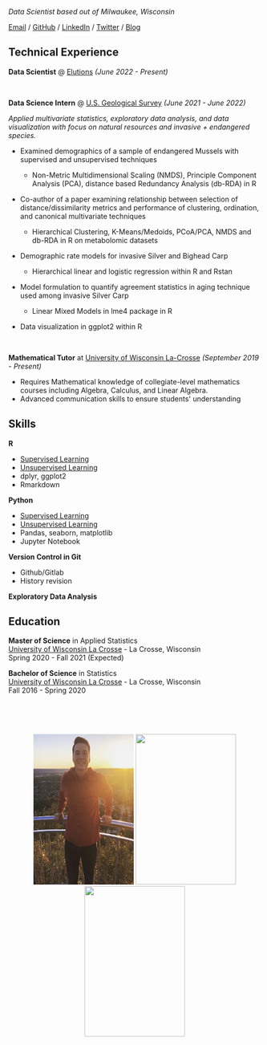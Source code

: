 _Data Scientist based out of Milwaukee, Wisconsin_

[Email](mailto:johnoliver616@yahoo.com) / [GitHub](https://github.com/oliverjohnw) / [LinkedIn](https://www.linkedin.com/in/john-oliver-76508519a/) / [Twitter](https://twitter.com/olliejay00) / [Blog](https://www.olliejay00.com/)

## Technical Experience

**Data Scientist** @ [Elutions](https://www.elutions.com/) _(June 2022 - Present)_ <br>

<br>

**Data Science Intern** @ [U.S. Geological Survey](https://www.usgs.gov/) _(June 2021 - June 2022)_ 

_Applied multivariate statistics, exploratory data analysis, and data visualization with focus on natural resources and invasive + endangered species._ <br>

 - Examined demographics of a sample of endangered Mussels with supervised and unsupervised techniques <br>

     * Non-Metric Multidimensional Scaling (NMDS), Principle Component Analysis (PCA), distance based Redundancy Analysis (db-RDA) in R 

 - Co-author of a paper examining relationship between selection of distance/dissimilarity metrics and performance of clustering, ordination, and canonical multivariate techniques
     * Hierarchical Clustering, K-Means/Medoids, PCoA/PCA, NMDS and db-RDA in R on metabolomic datasets

 -  Demographic rate models for invasive Silver and Bighead Carp <br>
  
     - Hierarchical linear and logistic regression within R and Rstan

 -  Model formulation to quantify agreement statistics in aging technique used among invasive Silver Carp <br>

     - Linear Mixed Models in lme4 package in R

 - Data visualization in ggplot2 within R
 <br> 
 
**Mathematical Tutor** at [University of Wisconsin La-Crosse](https:https://www.uwlax.edu/) _(September 2019 - Present)_<br>
 - Requires Mathematical knowledge of collegiate-level mathematics courses including Algebra, Calculus, and Linear Algebra.
 - Advanced communication skills to ensure students' understanding

## Skills

**R**
 - [Supervised Learning](https://github.com/oliverjohnw/supervised-learning)
 - [Unsupervised Learning](https://github.com/oliverjohnw/unsupervised-learning)
 - dplyr, ggplot2
 - Rmarkdown
 

**Python**
 - [Supervised Learning](https://github.com/oliverjohnw/supervised-learning)
 - [Unsupervised Learning](https://github.com/oliverjohnw/unsupervised-learning)
 - Pandas, seaborn, matplotlib
 - Jupyter Notebook

**Version Control in Git**
 - Github/Gitlab
 - History revision

**Exploratory Data Analysis**


## Education

**Master of Science**  in Applied Statistics <br>
[University of Wisconsin La Crosse](https://www.uwlax.edu/grad/statistics/) - La Crosse, Wisconsin <br>
Spring 2020 - Fall 2021 (Expected)

**Bachelor of Science**  in Statistics <br>
[University of Wisconsin La Crosse](http://catalog.uwlax.edu/undergraduate/mathematics/statistics-bs/)  - La Crosse, Wisconsin <br>
Fall 2016 - Spring 2020 

<br>
<br>
<br>

<p align="center">
  <img src="IMG_4518.JPG" width="200" height="300">
  <img src="IMG_1168.JPEG" width="200" height="300">
  <img src="IMG_7506.PNG" width="200" height="300">
</p>
